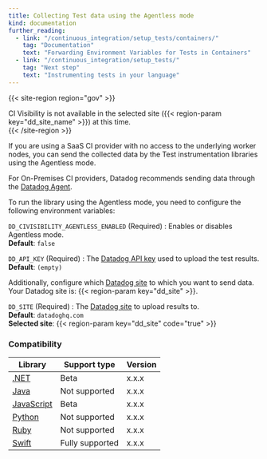 ```yaml
---
title: Collecting Test data using the Agentless mode
kind: documentation
further_reading:
  - link: "/continuous_integration/setup_tests/containers/"
    tag: "Documentation"
    text: "Forwarding Environment Variables for Tests in Containers"
  - link: "/continuous_integration/setup_tests/"
    tag: "Next step"
    text: "Instrumenting tests in your language"
---
```


{{< site-region region="gov" >}}
<div class="alert alert-warning">CI Visibility is not available in the selected site ({{< region-param key="dd_site_name" >}}) at this time.</div>
{{< /site-region >}}

If you are using a SaaS CI provider with no access to the underlying worker nodes, you can send the collected data by the Test instrumentation libraries using the Agentless mode.

For On-Premises CI providers, Datadog recommends sending data through the [Datadog Agent][1].

To run the library using the Agentless mode, you need to configure the following environment variables:

`DD_CIVISIBILITY_AGENTLESS_ENABLED` (Required)
: Enables or disables Agentless mode.<br/>
**Default**: `false`

`DD_API_KEY` (Required)
: The [Datadog API key][2] used to upload the test results.<br/>
**Default**: `(empty)`

Additionally, configure which [Datadog site][3] to which you want to send data. Your Datadog site is: {{< region-param key="dd_site" >}}.

`DD_SITE` (Required)
: The [Datadog site][3] to upload results to.<br/>
**Default**: `datadoghq.com`<br/>
**Selected site**: {{< region-param key="dd_site" code="true" >}}

### Compatibility

| Library         | Support type    | Version |
|-----------------|-----------------|---------|
| [.NET][4]       | Beta            | x.x.x   |
| [Java][5]       | Not supported   | x.x.x   |
| [JavaScript][6] | Beta            | x.x.x   |
| [Python][7]     | Not supported   | x.x.x   |
| [Ruby][8]       | Not supported   | x.x.x   |
| [Swift][9]      | Fully supported | x.x.x   |

[1]: /continuous_integration/setup_tests/agent
[2]: https://app.datadoghq.com/organization-settings/api-keys
[3]: /getting_started/site/
[4]: /continuous_integration/setup_tests/dotnet
[5]: /continuous_integration/setup_tests/java
[6]: /continuous_integration/setup_tests/javascript
[7]: /continuous_integration/setup_tests/python
[8]: /continuous_integration/setup_tests/ruby
[9]: /continuous_integration/setup_tests/swift
